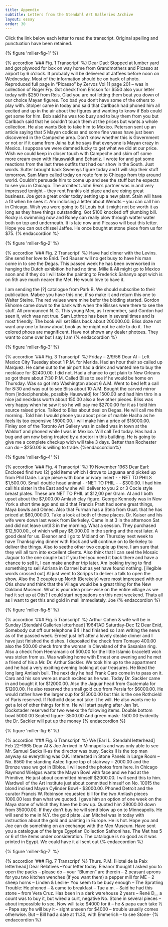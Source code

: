 ```yaml
---
title: Appendix
subtitle: Letters from the Stendahl Art Galleries Archive
layout: essay
order: 30 
---
```


Click the link below each letter to read the transcript. Original spelling and punctuation have been retained.

{% figure 'miller-fig-1' %} 

{% accordion '### Fig. 1 Transcript' %}
Dear Dad:
Stopped at lumber yard and got plywood for box on way home from Grandmothers and Picasso at airport by 6 o’clock. It probably will be delivered at Jaffees before noon on Wednesday. Most of the information should be on back of photo. Reproduced full page in “Picasso” by Zervos Vol 11 page 201 – was in collection of Roger Fry. 
Got check from Ericson for $550 also your letter today with $250 from Reis. 
Glad you are not letting them beat you down of our choice Mayan figures. Too bad you don’t have some of the others to play with. Stolper came in today and said that Carlbach had phoned him all excited and up in the air about the figures and wanting to know if Bob could get some for him. Bob said he was too busy and to buy them from you but Carlbach said that he couldn’t touch them at the prices but wants a whole collection. He also wants Bob to take him to Mexico. 
Peterson sent up an article saying that 5 Mayan codices and some fine vases have just been discovered in the Campeche area. Don’t know whether this is Government or not or if it came from Jaina but he says that everyone is Mayan crazy in Mexico. I suppose we were damned lucky to get what we did at our price. Wish we could keep in closer touch with Campeche and skim off some more cream even with Hauswaldt and Echaniz. 
I wrote for and got some reactions from the last three outfits that had our show in the South. Just words.
Sutter brought back Sweenys figure today and I will ship their stuff tomorrow. Sam Marx called today on route fom to Chicago from trip around world. Couldn’t persuade him to come up and see the stuff but he expects to see you in Chicago. The architect John Rex’s partner was in and very impressed tonight – they rent Frankls old place and are doing great business.
Joe got a great order today setting up a new plant. Stain will have a fit when he sees it. Am inclosing a letter about Wendts – you can call him in Chicago. Wish you were going to St Louis but it might not be worth it as long as they have things outstanding. Got $100 knocked off plumbing bill.
Rocky is swimming now and Roney can really plow through watter water both on top and underneath. It is late now and Picasso will beat this letter. Hope you can out chissel Jaffee. He once bought at stone piece from us for $75. 
{% endaccordion %}

{% figure 'miller-fig-2' %}

{% accordion '### Fig. 2 Transcript' %}
Have had dinner with the Levins. She send her love to Enid. Ted Rauser  will no get busy to have his man come in to see the Degas. This passed week he has been overworked in hanging the Dutch exhibition he had no time. 
Milie & Ali might go to Mexico soon and if they do I will take the painting to Frederick Sahanyo appt wich is on 5th ave much nearer the Met. He would love to have it.
 
I am sending the [?] catalogue from Park B. We should subscribe to their publication. Mabee you have this one, if so make it and return this one to Walter Steine. The red values were mine befor the bidding started. Gordon Ekhome came down to the bank with when the Blisses were there to see the stuff. All pronounced N. G. This young Mex, as I remember, said Gordon had seen it, wich was not true.
Sam Lothrop has been in several times and is most friendly. The book will set Bliss back about 200000.00. Bliss doze not want any one to know about book as he might not be able to do it. The colored phoes are magnificent. Have not shown any dealer photoes. They want to come over but I say I am
{% endaccordion %}

{% figure 'miller-fig-3' %}

{% accordion '### Fig. 3 Transcript' %}
Friday – 2/9/56 
Dear Al – 
Left Mexico City Tuesday about 1 P.M. for Merida. Had an hour their so called up Marquez. He came out to the air port had a drink and wanted me to buy the necklace for $2400.00. I did not. Had a chance to get plain to New Orleans so got there about 7:30 P.M. Called Bliss to see if he would be home on Thursday. Was so got into Washington about 6 A.M. Went to bed left a call for 8:30 and was out to see Bliss about 10 A.M. 
Bought the carved mirror from [indecipherable, possibly Hauswald]  for 1500.00 and had him thro in a nice jad necklass worth about 150.00 also a few other pieces. Bliss was very happy when he saw it so he will pay me $2700.00 for it as I told him source raised price. Talked to Bliss about deal on Degas. He will call me this morning. Told him I would phone you about price of marble Hacha as he feels its too expensive 18000.00. I will make him a price of $15000.00.
Finley son of the Toronto Art Gallery was in called was in town at the Waldorf and phoned while I was in Mexico. Will call Ted today. Has had a bug and am now being treated by a doctor in this building. He is going to give me a complete checkup wich will take 3 days. Better than Rochester can do – $250.00 is willing to trade. 
{%endaccordion%}

{% figure 'miller-fig-4' %}

{% accordion '### Fig. 4 Transcript' %}
19 November 1963
Dear Earl:
Enclosed find two (2) gold items which I drove to Laguana and picked up from Phil Dade. Large piece with bone or ivory insert - - NET TO PHILS $1,500.00. Small double head animal - -NET TO PHIL    - - $300.00. 
I had him call his sister in the East and w she will deliver to you 2 or 3 Cocle style breast plates. These are NET TO PHIL at $12,00 per Gram. 
Al and I both upset about the $7,000.00 Amlash clay figure. 
George Kennedy was in New York a short time ago and said that Francis Pratt had some great things, Maya bowls and Olmec.
Also that Furman has a Stela from Guat. that he has priced at $60,000.00. Take a look at both of these places.
Dr. Kaiser and his wife were down last week from Berkeley. Came in at 3 in the afternoon Sat and did not leave until 3 in the morning. What a session. They purchased $12,500.00., of which will pay $5,000.00 in the spring and the rest later. A good deal for us. Eleanor and I go to Midland on Thursday next week to have Thanksgiving dinner with Rock and will continue on to Berkeley to deliver the things. Also to seethe other two couple up there. I am sure that they will all turn into excellent clients. Also think that I can seel the Mosaic Jaguar to the one couple but if you feel you need it back there and have a chance to sell it, I can make another trip later. Am looking trying to find something to sell Adriana in Carmel but as yet have found nothing. 
[illegible words crossed out] Al just went to Scripps to deliver a talk to open the show. 
Also the 3 couples up North (Berekely) were most impressed with our Otis show and think that the Village would be a great thing for the New Oakland Museum. What is your idea price-wise on the entire village as we had it set up at Otis? I could start negoations on this next weekend. 
Thats all as I want to get this and gold in mall immediately.
Joe
{% endaccordion %}

{% figure 'miller-fig-5' %} 

{% accordion '### Fig. 5 Transcript' %}
Arthur Cohen & wife will be in Sunday
[Stendahl Galleries letterhead]
1964?AD
Saturday-Dec 12
Dear Enid,  
Somebody cut off our telephone B4 I had finished so I am writing the news as of the passed week. Ernest just left after a lovely steake dinner and I have just finished the dishes.
I deposited the check from Tomayo 400.00 also the 500.00 check from the woman in Cleveland of the Sasanian ring. Also a check from Heeramanic of 500.00 for the little Islamic bracelett wich was stolen from us. 
Was walking home with Ernest one evening and he met a friend of his a Mr. Dr. Arthur Sackler. We took him up to the appartment and he had a very exciting evening looking at our treasures. He liked the long larg Amlash bull. The next day he had Frank Caro come in to pass on it. Caro and his son were as much excited as he was. Today Dr. Sackler came in and bought it for $12000.00. Also the Jaguar head from Guatemala for $1200.00. He also reserved the small gold cup from Persia for $6000.00. He would rather have the larger cup for $15000.00 but this is the one Rothcield of Paris reserved. If Rothcild dose not take it he will. He also wants me to get a lot of other things for him. He will start paying after Jan 1st.
Dockstader reserved for two weeks the following items. Double bottom bowl 5000.00
Seated figure- 3500.00
And green mask- 1500.00
Evidently the Dr. Sackler will put up the money
{% endaccordion %}

{% figure 'miller-fig-6' %} 

{% accordion '### Fig. 6 Transcript' %}
We
[Earl L. Stendahl letterhead]
Feb 22–1965
Dear Al & Joe 
Arrived in Minnapolis and was only able to see Mr. Samuel Sacks II-as the director was busy. Sacks II is the top man anyway so everything was O.K. 
Interested in Stone Panels in Large Room – No. 8560 the standing Astec figure top of stairway – 2000.00 and the Bronze vase we got in Biblos. I will send the photos from here. 
In Chicago Raymond Wielgus wants the Mayan Bowl with face and we had at the Primitive. He just about committed himself $2000.00. I will send this to him. 
Wardwell of the Art Institute just about committed himself on No. 10015 the blond incised Mayan Cylinder Bowl - $3000.00. 
Phoned Detroit and the curator Francis W. Robinson requested bill for the two Amlash pieces 1000.00 less than what we quoted. I gave him an option of one week on the Maya stone of which they have the blow up. Quoted him 28000.00 down from 35000.00. If they don’t buy he will send blow up on to Minneapolis. He will send to me in N.Y. the gold plate. 
Jan Mitchel was in today with instruction about the gold and painting in Europe. He is hot. Hope you and Joe can do something on an exchange with the Mex Museum. Have sent you a catalogue of the large Egyptian Collection Sathoni has. The Met has 5 or 6 of the items under consideration. The catalogue is no good as it was printed in Egypt. We could have it all sent out
{% endaccordion %}

{% figure 'miller-fig-7' %} 

{% accordion '### Fig. 7 Transcript' %}
Thurs. P.M.
[Hotel de la Paix letterhead]
Dear Relatives –Your letter today. Eleanor thought I asked you to open the packs – please do – your “Blumen” are therein – 2 peasant aprons for you two kitchen wenches (if you want them) a pepper mill for ME – 2 sheep horns – Linden & Leslie– You seem to be busy enough –
The Spratling Trouble: He phoned – & came to breakfast – Tue a.m. – Said he had this stone – from Vera Cruz. Has been in a dark warehouse 2 years – René D__ a count was to buy it, but wired a curt, negative No. Stone in several pieces – about impossible to see. Now will take $4000 for it – he & papa each take 1⁄2 – Papa say he will buy it – sight unseen for $4000 – trouble usually comes otherwise. But – Bill had a date at 11.30, with Emmerich – to see Stone-
{% endaccordion %}